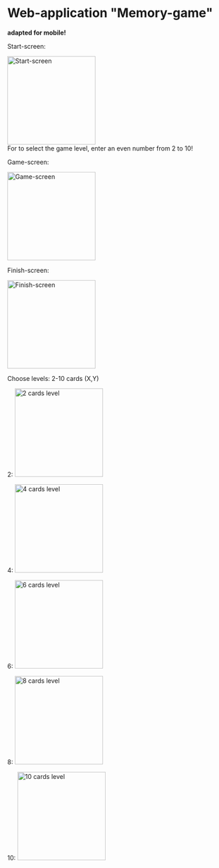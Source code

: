 # Web-application "Memory-game"

**adapted for mobile!**

Start-screen:
<div>
 <img src="https://user-images.githubusercontent.com/82253017/155835273-5caf839c-09ba-4b18-be6d-9c561ce65645.PNG" alt="Start-screen" width="200"/>
</div>
For to select the game level, enter an even number from 2 to 10!

Game-screen:
<div>
 <img src="https://user-images.githubusercontent.com/82253017/155835269-b585adad-9d3f-469d-a9bb-217823f1fbe1.PNG" alt="Game-screen" width="200"/>
</div>

Finish-screen:
<div>
 <img src="https://user-images.githubusercontent.com/82253017/155835267-17982532-55eb-4fe8-a5a7-e47360c439f1.PNG" alt="Finish-screen" width="200"/>
</div>


Choose levels: 2-10 cards (X,Y)
 
2: 
<img src="https://user-images.githubusercontent.com/82253017/155835279-3245d4ef-f7f7-4341-a0de-473da3d33128.PNG" alt="2 cards level" width="200"/>

4: 
<img src="https://user-images.githubusercontent.com/82253017/155835280-1a8c4b3b-0686-42ba-9374-91c92c7805d1.PNG" alt="4 cards level" width="200"/>

6: 
<img src="https://user-images.githubusercontent.com/82253017/155835282-6c122dc0-7d42-452d-a215-de9d1aeb79ad.PNG" alt="6 cards level" width="200"/>

8: 
<img src="https://user-images.githubusercontent.com/82253017/155835283-0752caf8-ea34-4fee-9892-365f2ffc01bf.PNG" alt="8 cards level" width="200"/>
 
10: 
<img src="https://user-images.githubusercontent.com/82253017/155835288-3435f7a9-e6ef-4359-b480-3f7f4080ab5f.PNG" alt="10 cards level" width="200"/>



